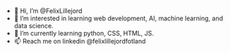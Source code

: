 - 👋 Hi, I’m @FelixLillejord
- 👀 I’m interested in learning web development, AI, machine learning, and data science. 
- 🌱 I’m currently learning python, CSS, HTML, JS.
- 📫 Reach me on linkedin @felixlillejordfotland

<!---
FelixLillejord/FelixLillejord is a ✨ special ✨ repository because its `README.md` (this file) appears on your GitHub profile.
You can click the Preview link to take a look at your changes.
--->
